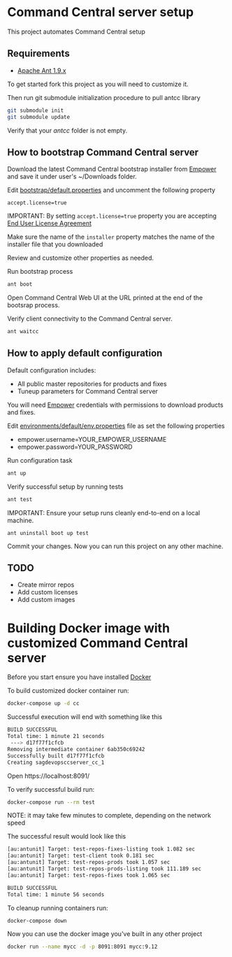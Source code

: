 # Command Central server setup

This project automates Command Central setup

## Requirements

* [Apache Ant 1.9.x](https://ant.apache.org/)

To get started fork this project as you will need to customize it.

Then run git submodule initialization procedure to pull antcc library

```bash
git submodule init
git submodule update
```

Verify that your _antcc_ folder is not empty.

## How to bootstrap Command Central server

Download the latest Command Central bootstrap installer from 
[Empower](https://empower.softwareag.com/Products/DownloadProducts/sdc/default.asp) 
and save it under user's  ~/Downloads folder.

Edit [bootstrap/default.properties](bootstrap/default.properties) and uncomment the following property

```
accept.license=true
```

IMPORTANT: By setting ```accept.license=true``` property 
you are accepting [End User License Agreement](http://documentation.softwareag.com/legal/general_license.txt)


Make sure the name of the ```installer``` property matches the name of the installer
file that you downloaded

Review and customize other properties as needed.

Run bootstrap process

```bash
ant boot
```

Open Command Central Web UI at the URL printed at the end of the bootsrap process.

Verify client connectivity to the Command Central server.

```bash
ant waitcc
```


## How to apply default configuration

Default configuration includes:

* All public master repositories for products and fixes 
* Tuneup parameters for Command Central server

You will need [Empower](https://empower.softwareag.com/) credentials 
with permissions to download products and fixes.

Edit [environments/default/env.properties](environments/default/env.properties) file as set the following properties

* empower.username=YOUR_EMPOWER_USERNAME
* empower.password=YOUR_PASSWORD

Run configuration task

```bash
ant up
```

Verify successful setup by running tests

```bash
ant test
```

IMPORTANT: Ensure your setup runs cleanly end-to-end on a local machine.

```
ant uninstall boot up test 
```

Commit your changes. Now you can run this project on any other machine.

## TODO

* Create mirror repos
* Add custom licenses
* Add custom images

# Building Docker image with customized Command Central server

Before you start ensure you have installed [Docker](https://www.docker.com/products/overview) 

To build customized docker container run:

```bash
docker-compose up -d cc
```
Successful execution will end with something like this

```bash
BUILD SUCCESSFUL
Total time: 1 minute 21 seconds
 ---> d17f77f1cfcb
Removing intermediate container 6ab350c69242
Successfully built d17f77f1cfcb
Creating sagdevopsccserver_cc_1
```

Open https://localhost:8091/

To verify successful build run:

```bash
docker-compose run --rm test 
```

NOTE: it may take few minutes to complete, depending on the network speed

The successful result would look like this

```bash
[au:antunit] Target: test-repos-fixes-listing took 1.082 sec
[au:antunit] Target: test-client took 0.181 sec
[au:antunit] Target: test-repos-prods took 1.057 sec
[au:antunit] Target: test-repos-prods-listing took 111.189 sec
[au:antunit] Target: test-repos-fixes took 1.065 sec

BUILD SUCCESSFUL
Total time: 1 minute 56 seconds
```

To cleanup running containers run:

```bash
docker-compose down
```
Now you can use the docker image you've built in any other project

```bash
docker run --name mycc -d -p 8091:8091 mycc:9.12
```
